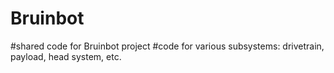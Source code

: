 # Bruinbot
#shared code for Bruinbot project
#code for various subsystems: drivetrain, payload, head system, etc.
